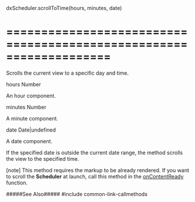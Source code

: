 <!--id-->dxScheduler.scrollToTime(hours, minutes, date)<!--/id-->
===================================================================
===================================================================

<!--shortDescription-->
Scrolls the current view to a specific day and time.
<!--/shortDescription-->

<!--paramName1-->hours<!--/paramName1-->
<!--paramType1-->Number<!--/paramType1-->
<!--paramDescription1-->
An hour component.
<!--/paramDescription1-->

<!--paramName2-->minutes<!--/paramName2-->
<!--paramType2-->Number<!--/paramType2-->
<!--paramDescription2-->
A minute component.
<!--/paramDescription2-->

<!--paramName3-->date<!--/paramName3-->
<!--paramType3-->Date|undefined<!--/paramType3-->
<!--paramDescription3-->
A date component.
<!--/paramDescription3-->

<!--fullDescription-->
If the specified date is outside the current date range, the method scrolls the view to the specified time.

[note] This method requires the markup to be already rendered. If you want to scroll the **Scheduler** at launch, call this method in the [onContentReady](/Documentation/ApiReference/UI_Widgets/dxScheduler/Configuration/#onContentReady) function.

#####See Also#####
#include common-link-callmethods
<!--/fullDescription-->